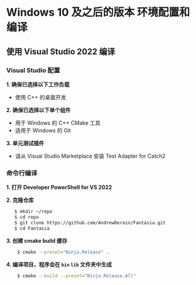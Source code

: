 ﻿# Windows 10 及之后的版本 环境配置和编译

## 使用 Visual Studio 2022 编译

### Visual Studio 配置
**1. 确保已选择以下工作负载**

- 使用 C++ 的桌面开发

**2. 确保已选择以下单个组件**

- 用于 Windows 的 C++ CMake 工具
- 适用于 Windows 的 Git

**3. 单元测试插件**
- 请从 Visual Studio Marketplace 安装 Test Adapter for Catch2

### 命令行编译
**1. 打开 Developer PowerShell for VS 2022**

**2. 克隆仓库**

```bash
   $ mkdir ~/repo
   $ cd repo
   $ git clone https://github.com/AndrewDerain/Fantasia.git
   $ cd Fantasia
```

**3. 创建 cmake build 缓存**
```bash
    $ cmake --preset="Ninja.Release" .
```

**4. 编译项目，程序会在 `bin` `lib` 文件夹中生成**
```bash
    $ cmake --build --preset="Ninja.Release.All"
```
